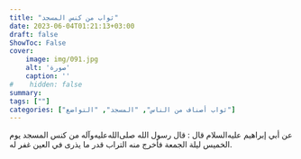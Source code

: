 ```yaml
---
title: "ثواب من كنس المسجد"
date: 2023-06-04T01:21:13+03:00
draft: false
ShowToc: False
cover:
    image: img/091.jpg
    alt: 'صورة'
    caption: ''
#    hidden: false
summary: 
tags: [""]
categories: ["ثواب أصناف من الناس", "المسجد", "التواضع"]
---
```

عن أبي إبراهيم عليه‌السلام قال : قال رسول الله صلى‌الله‌عليه‌وآله
من كنس المسجد يوم الخميس ليلة الجمعة فأخرج منه التراب قدر ما يذرى
في العين غفر له.

